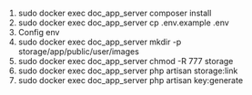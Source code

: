 1. sudo docker exec doc_app_server composer install
2. sudo docker exec doc_app_server cp .env.example .env
3. Config env
4. sudo docker exec doc_app_server mkdir -p storage/app/public/user/images
5. sudo docker exec doc_app_server chmod -R 777 storage
6. sudo docker exec doc_app_server php artisan storage:link
7. sudo docker exec doc_app_server php artisan key:generate
